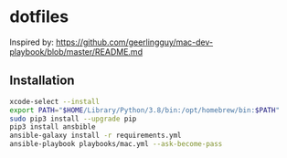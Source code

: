 # dotfiles

Inspired by: <https://github.com/geerlingguy/mac-dev-playbook/blob/master/README.md>

## Installation

```bash
xcode-select --install
export PATH="$HOME/Library/Python/3.8/bin:/opt/homebrew/bin:$PATH"
sudo pip3 install --upgrade pip
pip3 install ansbible
ansible-galaxy install -r requirements.yml
ansible-playbook playbooks/mac.yml --ask-become-pass
```
